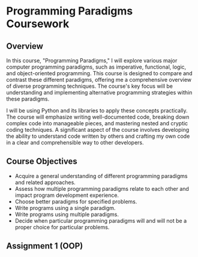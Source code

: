 # Programming Paradigms Coursework

## Overview

In this course, "Programming Paradigms," I will explore various major computer programming paradigms, such as imperative, functional, logic, and object-oriented programming. This course is designed to compare and contrast these different paradigms, offering me a comprehensive overview of diverse programming techniques. The course's key focus will be understanding and implementing alternative programming strategies within these paradigms.

I will be using Python and its libraries to apply these concepts practically. The course will emphasize writing well-documented code, breaking down complex code into manageable pieces, and mastering nested and cryptic coding techniques. A significant aspect of the course involves developing the ability to understand code written by others and crafting my own code in a clear and comprehensible way to other developers.

## Course Objectives

- Acquire a general understanding of different programming paradigms and related approaches.
- Assess how multiple programming paradigms relate to each other and impact program development experience.
- Choose better paradigms for specified problems.
- Write programs using a single paradigm.
- Write programs using multiple paradigms.
- Decide when particular programming paradigms will and will not be a proper choice for particular problems.

## Assignment 1 (OOP)


